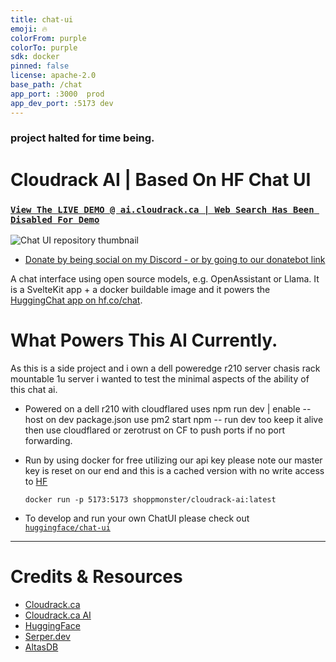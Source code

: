 ```yaml
---
title: chat-ui
emoji: 🔥
colorFrom: purple
colorTo: purple
sdk: docker
pinned: false
license: apache-2.0
base_path: /chat
app_port: :3000  prod
app_dev_port: :5173 dev
---
```

### project halted for time being.
# Cloudrack AI | Based On HF Chat UI
### [`View The LIVE DEMO @ ai.cloudrack.ca | Web Search Has Been Disabled For Demo`](https://ai.cloudrack.ca)
![Chat UI repository thumbnail](https://cdn.discordapp.com/attachments/1154471481145827470/1156766456709652520/chatui-websearch.png?ex=65162a36&is=6514d8b6&hm=011eb493d715884234c98391423b9c97a9c9704826a0ab69c697fdb102918f12&)
- [Donate by being social on my Discord - or by going to our donatebot link](https://donatebot.io/checkout/1154471425663574039?buyer=142025929454125056)
  
A chat interface using open source models, e.g. OpenAssistant or Llama. It is a SvelteKit app + a docker buildable image and it powers the [HuggingChat app on hf.co/chat](https://huggingface.co/chat).

# What Powers This AI Currently.
As this is a side project and i own a dell poweredge r210 server chasis rack mountable 1u server i wanted to test the minimal aspects of the ability of this chat ai.
- Powered on a dell r210 with cloudflared uses npm run dev | enable --host on dev package.json use pm2 start npm -- run dev too keep it alive then use cloudflared or zerotrust on CF to push ports if no port forwarding.
- Run by using docker for free utilizing our api key please note our master key is reset on our end and this is a cached version with no write access to [HF](https://huggingface.co)

  ```shell
  docker run -p 5173:5173 shoppmonster/cloudrack-ai:latest
  ```
 - To develop and run your own ChatUI please check out [`huggingface/chat-ui`](https://github.com/huggingface/chat-ui)
---
# Credits & Resources
- [Cloudrack.ca](https://cloudrack.ca/)
- [Cloudrack.ca AI](https://ai.cloudrack.ca/)
- [HuggingFace](https://huggingface.co/)
- [Serper.dev](https://serper.dev/)
- [AltasDB](https://www.mongodb.com/)
